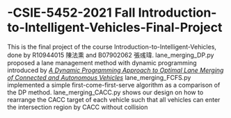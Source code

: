 # -CSIE-5452-2021 Fall Introduction-to-Intelligent-Vehicles-Final-Project

This is the final project of the course Introduction-to-Intelligent-Vehicles, done by R10944015 陳法熏 and B07902062 張彧瑋.
lane_merging_DP.py proposed a lane management method with dynamic programming introduced by [_*A Dynamic Programming Approach to Optimal Lane Merging of Connected and Autonomous Vehicles*_](https://ieeexplore.ieee.org/document/9304813)
lane_merging_FCFS.py implemented a simple first-come-first-serve algorithm as a comparison of the DP method.
lane_merging_CACC.py shows our design on how to rearrange the CACC target of each vehicle such that all vehicles can enter the intersection region by CACC without collision
